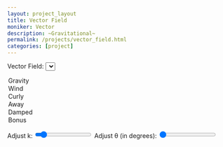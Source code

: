 ```yaml
---
layout: project_layout
title: Vector Field
moniker: Vector
description: ~Gravitational~
permalink: /projects/vector_field.html
categories: [project]
---
```


<label for="vectorField">Vector Field:</label>
<select id="vectorField">
<option value="gravity">Gravity</option>
<option value="wind">Wind</option>
<option value="curly">Curly</option>
<option value="away">Away</option>
<option value="damped">Damped</option>
<option value="bonus_gravity">Bonus</option>
</select>

<label for="kValue">Adjust k:</label>
<input type="range" id="kValue" min="0" max="10" step="0.1" value="1">
<label for="thetaValue">Adjust θ (in degrees):</label>
<input type="range" id="thetaValue" min="0" max="360" step="1" value="0">

<!-- <script src="/assets/js/vectors.js"></script> -->
<script src="/assets/js/vector2.js"></script>

<script>
    document.getElementById('kValue').addEventListener('input', function(e) {
        field.setK(parseFloat(e.target.value));
    });
    document.getElementById('thetaValue').addEventListener('input', function(e) {
        field.setTheta(parseFloat(e.target.value) * Math.PI / 180); // Convert degrees to radians
    });
</script>

<script>
document.getElementById('vectorField').addEventListener('change', function(e) {
    field.setField(e.target.value);
    redraw();
});
</script>
